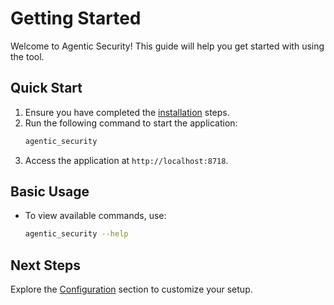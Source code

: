 # Getting Started

Welcome to Agentic Security! This guide will help you get started with using the tool.

## Quick Start

1. Ensure you have completed the [installation](installation.md) steps.
2. Run the following command to start the application:
   ```bash
   agentic_security
   ```
3. Access the application at `http://localhost:8718`.

## Basic Usage

- To view available commands, use:
  ```bash
  agentic_security --help
  ```

## Next Steps

Explore the [Configuration](configuration.md) section to customize your setup.
